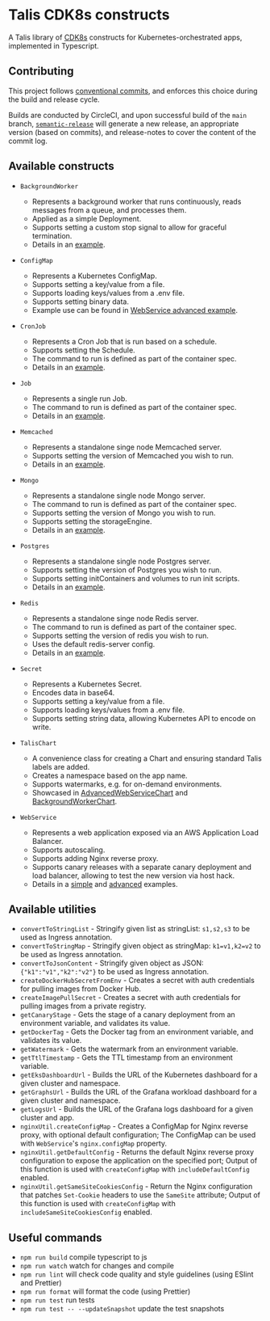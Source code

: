 # Talis CDK8s constructs

A Talis library of [CDK8s](https://cdk8s.io/docs/latest/) constructs for Kubernetes-orchestrated apps, implemented in Typescript.

## Contributing

This project follows [conventional commits](https://www.conventionalcommits.org/en/v1.0.0/), and enforces this choice during the build and release cycle.

Builds are conducted by CircleCI, and upon successful build of the `main` branch, [`semantic-release`](https://semantic-release.gitbook.io/semantic-release/) will generate a new release, an appropriate version (based on commits), and release-notes to cover the content of the commit log.

## Available constructs

- `BackgroundWorker`

  - Represents a background worker that runs continuously, reads messages from a queue, and processes them.
  - Applied as a simple Deployment.
  - Supports setting a custom stop signal to allow for graceful termination.
  - Details in an [example](./examples/background-worker/README.md).

- `ConfigMap`

  - Represents a Kubernetes ConfigMap.
  - Supports setting a key/value from a file.
  - Supports loading keys/values from a .env file.
  - Supports setting binary data.
  - Example use can be found in [WebService advanced example](./examples/advanced-web-service/README.md).

- `CronJob`

  - Represents a Cron Job that is run based on a schedule.
  - Supports setting the Schedule.
  - The command to run is defined as part of the container spec.
  - Details in an [example](./examples/cron-job/README.md).

- `Job`

  - Represents a single run Job.
  - The command to run is defined as part of the container spec.
  - Details in an [example](./examples/job/README.md).

- `Memcached`

  - Represents a standalone singe node Memcached server.
  - Supports setting the version of Memcached you wish to run.
  - Details in an [example](./examples/memcached/README.md).

- `Mongo`

  - Represents a standalone single node Mongo server.
  - The command to run is defined as part of the container spec.
  - Supports setting the version of Mongo you wish to run.
  - Supports setting the storageEngine.
  - Details in an [example](./examples/mongo/README.md).

- `Postgres`

  - Represents a standalone single node Postgres server.
  - Supports setting the version of Postgres you wish to run.
  - Supports setting initContainers and volumes to run init scripts.
  - Details in an [example](./examples/postgres/README.md).

- `Redis`

  - Represents a standalone singe node Redis server.
  - The command to run is defined as part of the container spec.
  - Supports setting the version of redis you wish to run.
  - Uses the default redis-server config.
  - Details in an [example](./examples/redis/README.md).

- `Secret`

  - Represents a Kubernetes Secret.
  - Encodes data in base64.
  - Supports setting a key/value from a file.
  - Supports loading keys/values from a .env file.
  - Supports setting string data, allowing Kubernetes API to encode on write.

- `TalisChart`

  - A convenience class for creating a Chart and ensuring standard Talis labels are added.
  - Creates a namespace based on the app name.
  - Supports watermarks, e.g. for on-demand environments.
  - Showcased in [AdvancedWebServiceChart](./examples/advanced-web-service/chart.ts) and [BackgroundWorkerChart](./examples/background-worker/chart.ts).

- `WebService`

  - Represents a web application exposed via an AWS Application Load Balancer.
  - Supports autoscaling.
  - Supports adding Nginx reverse proxy.
  - Supports canary releases with a separate canary deployment and load balancer, allowing to test the new version via host hack.
  - Details in a [simple](./examples/simple-web-service/README.md) and [advanced](./examples/advanced-web-service/README.md) examples.

## Available utilities

- `convertToStringList` - Stringify given list as stringList: `s1,s2,s3` to be used as Ingress annotation.
- `convertToStringMap` - Stringify given object as stringMap: `k1=v1,k2=v2` to be used as Ingress annotation.
- `convertToJsonContent` - Stringify given object as JSON: `{"k1":"v1","k2":"v2"}` to be used as Ingress annotation.
- `createDockerHubSecretFromEnv` - Creates a secret with auth credentials for pulling images from Docker Hub.
- `createImagePullSecret` - Creates a secret with auth credentials for pulling images from a private registry.
- `getCanaryStage` - Gets the stage of a canary deployment from an environment variable, and validates its value.
- `getDockerTag` - Gets the Docker tag from an environment variable, and validates its value.
- `getWatermark` - Gets the watermark from an environment variable.
- `getTtlTimestamp` - Gets the TTL timestamp from an environment variable.
- `getEksDashboardUrl` - Builds the URL of the Kubernetes dashboard for a given cluster and namespace.
- `getGraphsUrl` - Builds the URL of the Grafana workload dashboard for a given cluster and namespace.
- `getLogsUrl` - Builds the URL of the Grafana logs dashboard for a given cluster and app.
- `nginxUtil.createConfigMap` - Creates a ConfigMap for Nginx reverse proxy, with optional default configuration; The ConfigMap can be used with `WebService`'s `nginx.configMap` property.
- `nginxUtil.getDefaultConfig` - Returns the default Nginx reverse proxy configuration to expose the application on the specified port; Output of this function is used with `createConfigMap` with `includeDefaultConfig` enabled.
- `nginxUtil.getSameSiteCookiesConfig` - Return the Nginx configuration that patches `Set-Cookie` headers to use the `SameSite` attribute; Output of this function is used with `createConfigMap` with `includeSameSiteCookiesConfig` enabled.

## Useful commands

- `npm run build` compile typescript to js
- `npm run watch` watch for changes and compile
- `npm run lint` will check code quality and style guidelines (using ESlint and Prettier)
- `npm run format` will format the code (using Prettier)
- `npm run test` run tests
- `npm run test -- --updateSnapshot` update the test snapshots

